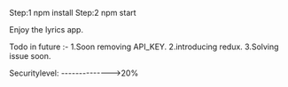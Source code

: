 Step:1  npm install
Step:2  npm start

Enjoy the lyrics app.


Todo in future :-
1.Soon removing API_KEY.
2.introducing redux.
3.Solving issue soon.


Securitylevel:
-------------->20%
